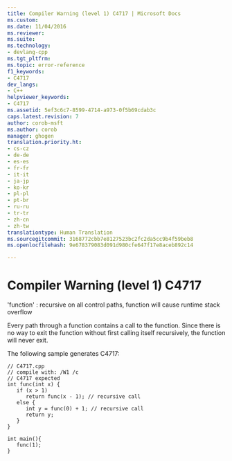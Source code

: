 ```yaml
---
title: Compiler Warning (level 1) C4717 | Microsoft Docs
ms.custom: 
ms.date: 11/04/2016
ms.reviewer: 
ms.suite: 
ms.technology:
- devlang-cpp
ms.tgt_pltfrm: 
ms.topic: error-reference
f1_keywords:
- C4717
dev_langs:
- C++
helpviewer_keywords:
- C4717
ms.assetid: 5ef3c6c7-8599-4714-a973-0f5b69cdab3c
caps.latest.revision: 7
author: corob-msft
ms.author: corob
manager: ghogen
translation.priority.ht:
- cs-cz
- de-de
- es-es
- fr-fr
- it-it
- ja-jp
- ko-kr
- pl-pl
- pt-br
- ru-ru
- tr-tr
- zh-cn
- zh-tw
translationtype: Human Translation
ms.sourcegitcommit: 3168772cbb7e8127523bc2fc2da5cc9b4f59beb8
ms.openlocfilehash: 9e678379083d091d980cfe647f17e8aceb892c14

---
```

# Compiler Warning (level 1) C4717
'function' : recursive on all control paths, function will cause runtime stack overflow  
  
 Every path through a function contains a call to the function. Since there is no way to exit the function without first calling itself recursively, the function will never exit.  
  
 The following sample generates C4717:  
  
```  
// C4717.cpp  
// compile with: /W1 /c  
// C4717 expected  
int func(int x) {  
   if (x > 1)  
      return func(x - 1); // recursive call  
   else {  
      int y = func(0) + 1; // recursive call  
      return y;  
   }  
}  
  
int main(){  
   func(1);  
}  
```


<!--HONumber=Jan17_HO1-->


